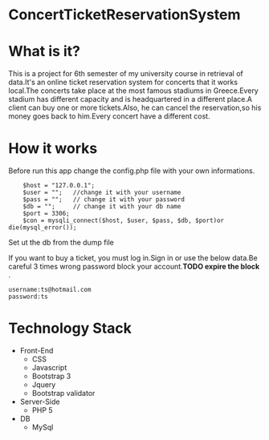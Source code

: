 # ConcertTicketReservationSystem

<h1>What is it?</h1>

<p>This is a project for 6th semester of my university course in retrieval of data.It's an online ticket reservation system for concerts that it works local.The concerts take place at the most famous stadiums in Greece.Every stadium  has different capacity and is headquartered in a different place.A client can buy one or more tickets.Also, he can cancel the reservation,so his money goes back to him.Every concert have a different cost.</p>


<h1>How it works</h1>

<p>Before run this app change the config.php file with your own informations.</p> 

```
    $host = "127.0.0.1";
    $user = "";   //change it with your username              
    $pass = "";   // change it with your password                            
    $db = "";     // change it with your db name                             
    $port = 3306;
    $con = mysqli_connect($host, $user, $pass, $db, $port)or die(mysql_error());
```

<p>Set ut the db from the dump file</p>

<p>If you want to buy a ticket, you must log in.Sign in or use the below data.Be careful 3 times wrong password block your account.<b>TODO expire the block</br></b>.</p> 

```
username:ts@hotmail.com
password:ts
```



<h1>Technology Stack</h1>
<ul>

<li>Front-End
   <ul>
     <li>CSS</li>
     <li>Javascript</li>
     <li>Bootstrap 3</li>
     <li>Jquery</li>
     <li>Bootstrap validator</li>
  </ul>
</li>


<li>Server-Side
<ul>
   <li>PHP 5</li>
   </ul>
</li>


<li>DB
<ul>
   <li>MySql</li>
   
   </ul>
</li>
  
</ul>





